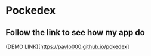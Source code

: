 # Pockedex

## Follow the link to see how my app do

(DEMO LINK)[https://pavlo000.github.io/pokedex]
